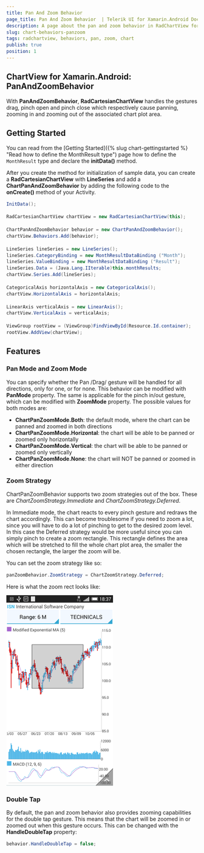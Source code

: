 ```yaml
---
title: Pan And Zoom Behavior
page_title: Pan And Zoom Behavior  | Telerik UI for Xamarin.Android Documentation
description: A page about the pan and zoom behavior in RadChartView for Android. This article explains how to use the pan and zoom behavior in RadChartView.
slug: chart-behaviors-panzoom
tags: radchartview, behaviors, pan, zoom, chart
publish: true
position: 1
---
```


## ChartView for Xamarin.Android: PanAndZoomBehavior

With **PanAndZoomBehavior**, **RadCartesianChartView** handles the gestures drag, pinch open and pinch close which respectively cause panning, zooming in and zooming out of the associated chart plot area.

## Getting Started

You can read from the [Getting Started]({% slug chart-gettingstarted %} "Read how to define the MonthResult type") page how to define the `MonthResult` type and declare the **initData()** method.

After you create the method for initialization of sample data, you can create a **RadCartesianChartView** with **LineSeries** and add a **ChartPanAndZoomBehavior** by adding the following code to the **onCreate()** method of your Activity.


```C#
InitData();

RadCartesianChartView chartView = new RadCartesianChartView(this);

ChartPanAndZoomBehavior behavior = new ChartPanAndZoomBehavior();
chartView.Behaviors.Add(behavior);

LineSeries lineSeries = new LineSeries();
lineSeries.CategoryBinding = new MonthResultDataBinding ("Month");
lineSeries.ValueBinding = new MonthResultDataBinding ("Result");
lineSeries.Data = (Java.Lang.IIterable)this.monthResults;
chartView.Series.Add(lineSeries);

CategoricalAxis horizontalAxis = new CategoricalAxis();
chartView.HorizontalAxis = horizontalAxis;

LinearAxis verticalAxis = new LinearAxis();
chartView.VerticalAxis = verticalAxis;

ViewGroup rootView = (ViewGroup)FindViewById(Resource.Id.container);
rootView.AddView(chartView);
```
	
## Features

### Pan Mode and Zoom Mode

You can specify whether the Pan /Drag/ gesture will be handled for all directions, only for one, or for none. This behavior can be modified with **PanMode** property.
The same is applicable for the pinch in/out gesture, which can be modified with **ZoomMode** property. The possible values for both modes are:

* **ChartPanZoomMode.Both**: the default mode, where the chart can be panned and zoomed in both directions
* **ChartPanZoomMode.Horizontal**: the chart will be able to be panned or zoomed only horizontally
* **ChartPanZoomMode.Vertical**: the chart will be able to be panned or zoomed only vertically
* **ChartPanZoomMode.None**: the chart will NOT be panned or zoomed in either direction

### Zoom Strategy

ChartPanZoomBehavior supports two zoom strategies out of the box. These are *ChartZoomStrategy.Immediate* and *ChartZoomStrategy.Deferred*.

In Immediate mode, the chart reacts to every pinch gesture and redraws the chart accordingly. This can become troublesome if you need to zoom a lot, since you will have to do a lot of pinching to get to the desired zoom level. In this case the Deferred strategy would be more useful since you can simply pinch to create a zoom rectangle. This rectangle defines the area which will be stretched to fill the whole chart plot area, the smaller the chosen rectangle, the larger the zoom will be.

You can set the zoom strategy like so:

```C#
panZoomBehavior.ZoomStrategy = ChartZoomStrategy.Deferred;
```

Here is what the zoom rect looks like:

![TelerikUI-Chart-Behavriors-Zoom-Deferred](images/chart-behaviors-deferred-zoom.png "The deferred zoom rectangle.")

### Double Tap

By default, the pan and zoom behavior also provides zooming capabilities for the double tap gesture. This means that the chart will be zoomed in or zoomed out when this gesture occurs. This can be changed with the **HandleDoubleTap** property:

```C#
behavior.HandleDoubleTap = false;
```